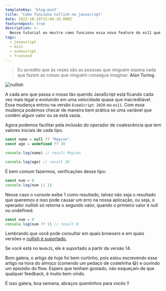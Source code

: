```yaml
---
templateKey: 'blog-post'
title: 'Como funciona nullish no javascript'
date: 2022-10-18T15:04:10.000Z
featuredpost: true
description: >-
  Nesse tutorial eu mostro como funciona essa nova feature do es11 que nos ajuda em verificar alguns valores.
tags:
  - javascript
  - es11
  - ecmascript
  - frontend
---
```


>Eu acredito que às vezes são as pessoas que ninguém espera nada que fazem as coisas que ninguém consegue imaginar. **Alan Turing.**

![nullish](https://miro.medium.com/max/720/1*pNR4vd-ip7_57scyyXydJw.png)

A cada ano que passa o nosso tão querido JavaScript está ficando cada vez mais legal e evoluindo em uma velocidade quase que inacreditável. Essa mudança entrou na versão `EcmaScript 2020` ou `es11`. Com essa mudança podemos checar de maneira bem prática se uma variável que contém algum valor ou se está vazia.

Agora podemos facilitar pela inclusão do operador de coalescência que tem valores iniciais de cada tipo.

```javascript
const name = null ?? "Maycon"
const age = undefined ?? 30

console.log(name) // result Maycon

console.log(age) // result 30
```

É bem comum fazermos, verificações desse tipo:

```javascript
const num = 0
console.log(num || 1)
```

Nesse caso o console exibe 1 como resultado, talvez não seja o resultado que queremos e isso pode causar um erro na nossa aplicação, ou seja, o operador nullish só retorna o segundo valor, quando o primeiro valor é null ou undefined.

```javascript
const num = 0
console.log(num ?? 1) // result 0
```

Lembrando que você pode consultar em quais browsers e em quais versões o [nullish é suportado.](https://caniuse.com/mdn-javascript_operators_nullish_coalescing)

Se você está no `NodeJS`, ele é suportado a partir da versão 14.

Bom galera, o artigo de hoje foi bem curtinho, pois estou escrevendo esse artigo na hora do almoço (comendo um pedaço de costelinha 😃) e ouvindo um episódio do flow. Espero que tenham gostado, não esqueçam de que qualquer feedback, é muito bem vindo.

É isso galera, boa semana, abraços quentinhos para vocês !!
